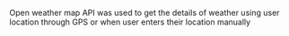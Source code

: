 Open weather map API was used to get the details of weather using user location through GPS or when user enters their location manually 